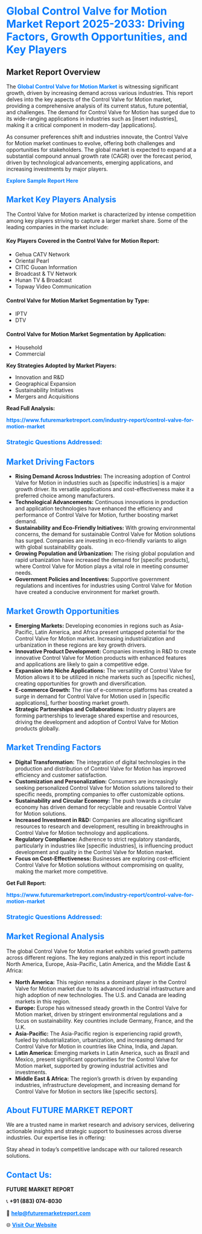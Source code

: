 <h1 style="color: #007BFF;">Global Control Valve for Motion Market Report 2025-2033: Driving Factors, Growth Opportunities, and Key Players</h1>

<section id="overview">
<h2>Market Report Overview</h2>
<p>The <a href="https://www.futuremarketreport.com/industry-report/control-valve-for-motion-market" style="color: #007BFF; text-decoration: none;"><strong>Global Control Valve for Motion Market</strong></a> is witnessing significant growth, driven by increasing demand across various industries. This report delves into the key aspects of the Control Valve for Motion market, providing a comprehensive analysis of its current status, future potential, and challenges. The demand for Control Valve for Motion has surged due to its wide-ranging applications in industries such as [insert industries], making it a critical component in modern-day [applications].</p>
<p>As consumer preferences shift and industries innovate, the Control Valve for Motion market continues to evolve, offering both challenges and opportunities for stakeholders. The global market is expected to expand at a substantial compound annual growth rate (CAGR) over the forecast period, driven by technological advancements, emerging applications, and increasing investments by major players.</p>
</section>

<section id="overview">
<p><a href="https://www.futuremarketreport.com/request-sample/reportId=35844" style="color: #007BFF; text-decoration: none;"><strong>Explore Sample Report Here</strong></a></p>
</section>

<section id="key-players">
<h2 style="color: #007BFF;">Market Key Players Analysis</h2>
<p>The Control Valve for Motion market is characterized by intense competition among key players striving to capture a larger market share. Some of the leading companies in the market include:</p>
<h4>Key Players Covered in the Control Valve for Motion Report:</h4>
<ul><li>Gehua CATV Network</li><li>Oriental Pearl</li><li>CITIC Guoan Information</li><li>Broadcast &amp; TV Network</li><li>Hunan TV &amp; Broadcast</li><li>Topway Video Communication</li></ul>
<h4>Control Valve for Motion Market Segmentation by Type:</h4>
<ul><li>IPTV</li><li>DTV</li></ul>

<h4>Control Valve for Motion Market Segmentation by Application:</h4>
<ul><li>Household</li><li>Commercial</li></ul>
<p><strong>Key Strategies Adopted by Market Players:</strong></p>
<ul>
<li>Innovation and R&D</li>
<li>Geographical Expansion</li>
<li>Sustainability Initiatives</li>
<li>Mergers and Acquisitions</li>
</ul>
</section>

<section>
<p><strong>Read Full Analysis: </strong></p><a href="https://www.futuremarketreport.com/industry-report/control-valve-for-motion-market" style="color: #007BFF; text-decoration: none;"><strong>https://www.futuremarketreport.com/industry-report/control-valve-for-motion-market</strong></a>
<h3 style="color: #007BFF;">Strategic Questions Addressed:</h3>
</section>

<section id="driving-factors">
<h2 style="color: #007BFF;">Market Driving Factors</h2>
<ul>
<li><strong>Rising Demand Across Industries:</strong> The increasing adoption of Control Valve for Motion in industries such as [specific industries] is a major growth driver. Its versatile applications and cost-effectiveness make it a preferred choice among manufacturers.</li>
<li><strong>Technological Advancements:</strong> Continuous innovations in production and application technologies have enhanced the efficiency and performance of Control Valve for Motion, further boosting market demand.</li>
<li><strong>Sustainability and Eco-Friendly Initiatives:</strong> With growing environmental concerns, the demand for sustainable Control Valve for Motion solutions has surged. Companies are investing in eco-friendly variants to align with global sustainability goals.</li>
<li><strong>Growing Population and Urbanization:</strong> The rising global population and rapid urbanization have increased the demand for [specific products], where Control Valve for Motion plays a vital role in meeting consumer needs.</li>
<li><strong>Government Policies and Incentives:</strong> Supportive government regulations and incentives for industries using Control Valve for Motion have created a conducive environment for market growth.</li>
</ul>
</section>

<section id="growth-opportunities">
<h2 style="color: #007BFF;">Market Growth Opportunities</h2>
<ul>
<li><strong>Emerging Markets:</strong> Developing economies in regions such as Asia-Pacific, Latin America, and Africa present untapped potential for the Control Valve for Motion market. Increasing industrialization and urbanization in these regions are key growth drivers.</li>
<li><strong>Innovative Product Development:</strong> Companies investing in R&D to create innovative Control Valve for Motion products with enhanced features and applications are likely to gain a competitive edge.</li>
<li><strong>Expansion into Niche Applications:</strong> The versatility of Control Valve for Motion allows it to be utilized in niche markets such as [specific niches], creating opportunities for growth and diversification.</li>
<li><strong>E-commerce Growth:</strong> The rise of e-commerce platforms has created a surge in demand for Control Valve for Motion used in [specific applications], further boosting market growth.</li>
<li><strong>Strategic Partnerships and Collaborations:</strong> Industry players are forming partnerships to leverage shared expertise and resources, driving the development and adoption of Control Valve for Motion products globally.</li>
</ul>
</section>

<section id="trending-factors">
<h2 style="color: #007BFF;">Market Trending Factors</h2>
<ul>
<li><strong>Digital Transformation:</strong> The integration of digital technologies in the production and distribution of Control Valve for Motion has improved efficiency and customer satisfaction.</li>
<li><strong>Customization and Personalization:</strong> Consumers are increasingly seeking personalized Control Valve for Motion solutions tailored to their specific needs, prompting companies to offer customizable options.</li>
<li><strong>Sustainability and Circular Economy:</strong> The push towards a circular economy has driven demand for recyclable and reusable Control Valve for Motion solutions.</li>
<li><strong>Increased Investment in R&D:</strong> Companies are allocating significant resources to research and development, resulting in breakthroughs in Control Valve for Motion technology and applications.</li>
<li><strong>Regulatory Compliance:</strong> Adherence to strict regulatory standards, particularly in industries like [specific industries], is influencing product development and quality in the Control Valve for Motion market.</li>
<li><strong>Focus on Cost-Effectiveness:</strong> Businesses are exploring cost-efficient Control Valve for Motion solutions without compromising on quality, making the market more competitive.</li>
</ul>
</section>

<section>
<p><strong>Get Full Report: </strong></p><a href="https://www.futuremarketreport.com/industry-report/control-valve-for-motion-market" style="color: #007BFF; text-decoration: none;"><strong>https://www.futuremarketreport.com/industry-report/control-valve-for-motion-market</strong></a>
<h3 style="color: #007BFF;">Strategic Questions Addressed:</h3>
</section>


<section id="regional-analysis">
<h2 style="color: #007BFF;">Market Regional Analysis</h2>
<p>The global Control Valve for Motion market exhibits varied growth patterns across different regions. The key regions analyzed in this report include North America, Europe, Asia-Pacific, Latin America, and the Middle East & Africa:</p>
<ul>
<li><strong>North America:</strong> This region remains a dominant player in the Control Valve for Motion market due to its advanced industrial infrastructure and high adoption of new technologies. The U.S. and Canada are leading markets in this region.</li>
<li><strong>Europe:</strong> Europe has witnessed steady growth in the Control Valve for Motion market, driven by stringent environmental regulations and a focus on sustainability. Key countries include Germany, France, and the U.K.</li>
<li><strong>Asia-Pacific:</strong> The Asia-Pacific region is experiencing rapid growth, fueled by industrialization, urbanization, and increasing demand for Control Valve for Motion in countries like China, India, and Japan.</li>
<li><strong>Latin America:</strong> Emerging markets in Latin America, such as Brazil and Mexico, present significant opportunities for the Control Valve for Motion market, supported by growing industrial activities and investments.</li>
<li><strong>Middle East & Africa:</strong> The region’s growth is driven by expanding industries, infrastructure development, and increasing demand for Control Valve for Motion in sectors like [specific sectors].</li>
</ul>
</section>

<footer>
<h2 style="color: #007BFF;">About FUTURE MARKET REPORT</h2>
<p>We are a trusted name in market research and advisory services, delivering actionable insights and strategic support to businesses across diverse industries. Our expertise lies in offering:</p>

<p>Stay ahead in today’s competitive landscape with our tailored research solutions.</p>

<h2 style="color: #007BFF;">Contact Us:</h2>
<p><strong>FUTURE MARKET REPORT</strong></p>
<p>📞 <strong>+91 (883) 074-8030</strong></p>
<p>📧 <strong><a href="mailto:help@futuremarketreport.com" style="color: #007BFF;">help@futuremarketreport.com</a></strong></p>
<p>🌐 <strong><a href="https://www.futuremarketreport.com/" style="color: #007BFF;">Visit Our Website</a></strong></p>
</footer>